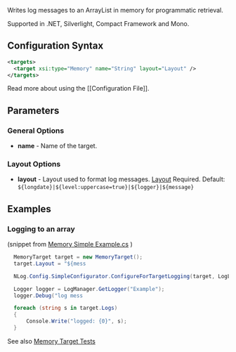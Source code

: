 Writes log messages to an ArrayList in memory for programmatic retrieval. 

Supported in .NET, Silverlight, Compact Framework and Mono.

## Configuration Syntax
```xml
<targets>
  <target xsi:type="Memory" name="String" layout="Layout" />
</targets>
```
Read more about using the [[Configuration File]].

## Parameters
### General Options
* **name** - Name of the target.

### Layout Options
* **layout** - Layout used to format log messages. [Layout](Data-types) Required. Default: `${longdate}|${level:uppercase=true}|${logger}|${message}`

## Examples
### Logging to an array
(snippet from    [Memory Simple Example.cs](https://github.com/NLog/NLog/blob/43eca983676d87f1d9d9f28872304236393827ba/examples/targets/Configuration%20API/Memory/Simple/Example.cs)  )

```c#
  MemoryTarget target = new MemoryTarget();
  target.Layout = "${mess

  NLog.Config.SimpleConfigurator.ConfigureForTargetLogging(target, LogLevel.D

  Logger logger = LogManager.GetLogger("Example");
  logger.Debug("log mess

  foreach (string s in target.Logs)
  {
      Console.Write("logged: {0}", s);
  }
```

See also [Memory Target Tests](https://github.com/NLog/NLog/blob/43eca983676d87f1d9d9f28872304236393827ba/tests/NLog.UnitTests/Targets/MemoryTargetTests.cs)